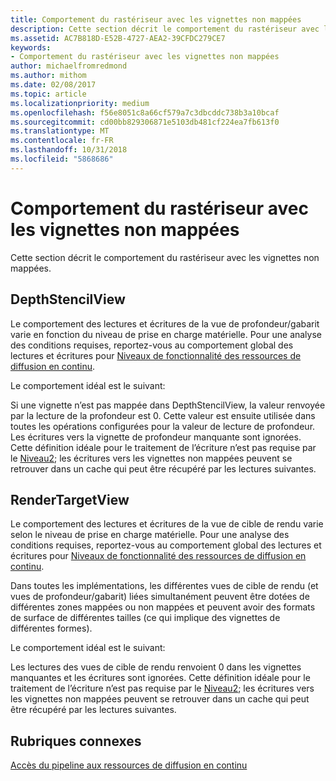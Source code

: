 ```yaml
---
title: Comportement du rastériseur avec les vignettes non mappées
description: Cette section décrit le comportement du rastériseur avec les vignettes non mappées.
ms.assetid: AC7B818D-E52B-4727-AEA2-39CFDC279CE7
keywords:
- Comportement du rastériseur avec les vignettes non mappées
author: michaelfromredmond
ms.author: mithom
ms.date: 02/08/2017
ms.topic: article
ms.localizationpriority: medium
ms.openlocfilehash: f56e8051c8a66cf579a7c3dbcddc738b3a10bcaf
ms.sourcegitcommit: cd00bb829306871e5103db481cf224ea7fb613f0
ms.translationtype: MT
ms.contentlocale: fr-FR
ms.lasthandoff: 10/31/2018
ms.locfileid: "5868686"
---
```

# <a name="span-iddirect3dconceptsrasterizerbehaviorwithnon-mappedtilesspanrasterizer-behavior-with-non-mapped-tiles"></a><span id="direct3dconcepts.rasterizer_behavior_with_non-mapped_tiles"></span>Comportement du rastériseur avec les vignettes non mappées


Cette section décrit le comportement du rastériseur avec les vignettes non mappées.

## <a name="span-iddepthstencilviewspanspan-iddepthstencilviewspanspan-iddepthstencilviewspandepthstencilview"></a><span id="DepthStencilView"></span><span id="depthstencilview"></span><span id="DEPTHSTENCILVIEW"></span>DepthStencilView


Le comportement des lectures et écritures de la vue de profondeur/gabarit varie en fonction du niveau de prise en charge matérielle. Pour une analyse des conditions requises, reportez-vous au comportement global des lectures et écritures pour [Niveaux de fonctionnalité des ressources de diffusion en continu](streaming-resources-features-tiers.md).

Le comportement idéal est le suivant:

Si une vignette n’est pas mappée dans DepthStencilView, la valeur renvoyée par la lecture de la profondeur est 0. Cette valeur est ensuite utilisée dans toutes les opérations configurées pour la valeur de lecture de profondeur. Les écritures vers la vignette de profondeur manquante sont ignorées. Cette définition idéale pour le traitement de l’écriture n’est pas requise par le [Niveau2](tier-2.md); les écritures vers les vignettes non mappées peuvent se retrouver dans un cache qui peut être récupéré par les lectures suivantes.

## <a name="span-idrendertargetviewspanspan-idrendertargetviewspanspan-idrendertargetviewspanrendertargetview"></a><span id="RenderTargetView"></span><span id="rendertargetview"></span><span id="RENDERTARGETVIEW"></span>RenderTargetView


Le comportement des lectures et écritures de la vue de cible de rendu varie selon le niveau de prise en charge matérielle. Pour une analyse des conditions requises, reportez-vous au comportement global des lectures et écritures pour [Niveaux de fonctionnalité des ressources de diffusion en continu](streaming-resources-features-tiers.md).

Dans toutes les implémentations, les différentes vues de cible de rendu (et vues de profondeur/gabarit) liées simultanément peuvent être dotées de différentes zones mappées ou non mappées et peuvent avoir des formats de surface de différentes tailles (ce qui implique des vignettes de différentes formes).

Le comportement idéal est le suivant:

Les lectures des vues de cible de rendu renvoient 0 dans les vignettes manquantes et les écritures sont ignorées. Cette définition idéale pour le traitement de l’écriture n’est pas requise par le [Niveau2](tier-2.md); les écritures vers les vignettes non mappées peuvent se retrouver dans un cache qui peut être récupéré par les lectures suivantes.

## <a name="span-idrelated-topicsspanrelated-topics"></a><span id="related-topics"></span>Rubriques connexes


[Accès du pipeline aux ressources de diffusion en continu](pipeline-access-to-streaming-resources.md)

 

 




